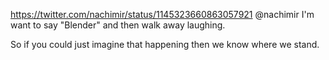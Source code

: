 https://twitter.com/nachimir/status/1145323660863057921 @nachimir I'm want to say "Blender" and then walk away laughing.

So if you could just imagine that happening then we know where we stand.